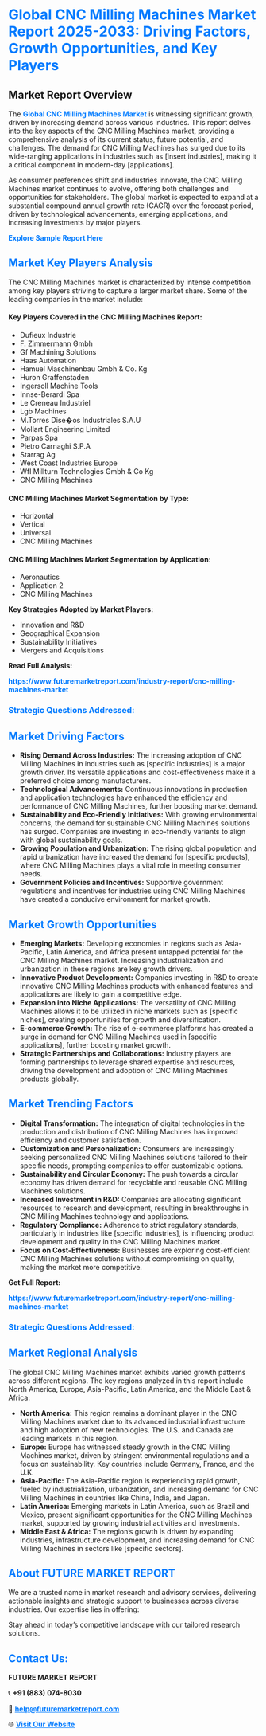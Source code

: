 <h1 style="color: #007BFF;">Global CNC Milling Machines Market Report 2025-2033: Driving Factors, Growth Opportunities, and Key Players</h1>

<section id="overview">
<h2>Market Report Overview</h2>
<p>The <a href="https://www.futuremarketreport.com/industry-report/cnc-milling-machines-market" style="color: #007BFF; text-decoration: none;"><strong>Global CNC Milling Machines Market</strong></a> is witnessing significant growth, driven by increasing demand across various industries. This report delves into the key aspects of the CNC Milling Machines market, providing a comprehensive analysis of its current status, future potential, and challenges. The demand for CNC Milling Machines has surged due to its wide-ranging applications in industries such as [insert industries], making it a critical component in modern-day [applications].</p>
<p>As consumer preferences shift and industries innovate, the CNC Milling Machines market continues to evolve, offering both challenges and opportunities for stakeholders. The global market is expected to expand at a substantial compound annual growth rate (CAGR) over the forecast period, driven by technological advancements, emerging applications, and increasing investments by major players.</p>
</section>

<section id="overview">
<p><a href="https://www.futuremarketreport.com/request-sample/reportId=106638" style="color: #007BFF; text-decoration: none;"><strong>Explore Sample Report Here</strong></a></p>
</section>

<section id="key-players">
<h2 style="color: #007BFF;">Market Key Players Analysis</h2>
<p>The CNC Milling Machines market is characterized by intense competition among key players striving to capture a larger market share. Some of the leading companies in the market include:</p>
<h4>Key Players Covered in the CNC Milling Machines Report:</h4>
<ul><li>Dufieux Industrie</li><li>F. Zimmermann Gmbh</li><li>Gf Machining Solutions</li><li>Haas Automation</li><li>Hamuel Maschinenbau Gmbh &amp; Co. Kg</li><li>Huron Graffenstaden</li><li>Ingersoll Machine Tools</li><li>Innse-Berardi Spa</li><li>Le Creneau Industriel</li><li>Lgb Machines</li><li>M.Torres Dise�os Industriales S.A.U</li><li>Mollart Engineering Limited</li><li>Parpas Spa</li><li>Pietro Carnaghi S.P.A</li><li>Starrag Ag</li><li>West Coast Industries Europe</li><li>Wfl Millturn Technologies Gmbh &amp; Co Kg</li><li>CNC Milling Machines</li></ul>
<h4>CNC Milling Machines Market Segmentation by Type:</h4>
<ul><li>Horizontal</li><li>Vertical</li><li>Universal</li><li>CNC Milling Machines</li></ul>

<h4>CNC Milling Machines Market Segmentation by Application:</h4>
<ul><li>Aeronautics</li><li>Application 2</li><li>CNC Milling Machines</li></ul>
<p><strong>Key Strategies Adopted by Market Players:</strong></p>
<ul>
<li>Innovation and R&D</li>
<li>Geographical Expansion</li>
<li>Sustainability Initiatives</li>
<li>Mergers and Acquisitions</li>
</ul>
</section>

<section>
<p><strong>Read Full Analysis: </strong></p><a href="https://www.futuremarketreport.com/industry-report/cnc-milling-machines-market" style="color: #007BFF; text-decoration: none;"><strong>https://www.futuremarketreport.com/industry-report/cnc-milling-machines-market</strong></a>
<h3 style="color: #007BFF;">Strategic Questions Addressed:</h3>
</section>

<section id="driving-factors">
<h2 style="color: #007BFF;">Market Driving Factors</h2>
<ul>
<li><strong>Rising Demand Across Industries:</strong> The increasing adoption of CNC Milling Machines in industries such as [specific industries] is a major growth driver. Its versatile applications and cost-effectiveness make it a preferred choice among manufacturers.</li>
<li><strong>Technological Advancements:</strong> Continuous innovations in production and application technologies have enhanced the efficiency and performance of CNC Milling Machines, further boosting market demand.</li>
<li><strong>Sustainability and Eco-Friendly Initiatives:</strong> With growing environmental concerns, the demand for sustainable CNC Milling Machines solutions has surged. Companies are investing in eco-friendly variants to align with global sustainability goals.</li>
<li><strong>Growing Population and Urbanization:</strong> The rising global population and rapid urbanization have increased the demand for [specific products], where CNC Milling Machines plays a vital role in meeting consumer needs.</li>
<li><strong>Government Policies and Incentives:</strong> Supportive government regulations and incentives for industries using CNC Milling Machines have created a conducive environment for market growth.</li>
</ul>
</section>

<section id="growth-opportunities">
<h2 style="color: #007BFF;">Market Growth Opportunities</h2>
<ul>
<li><strong>Emerging Markets:</strong> Developing economies in regions such as Asia-Pacific, Latin America, and Africa present untapped potential for the CNC Milling Machines market. Increasing industrialization and urbanization in these regions are key growth drivers.</li>
<li><strong>Innovative Product Development:</strong> Companies investing in R&D to create innovative CNC Milling Machines products with enhanced features and applications are likely to gain a competitive edge.</li>
<li><strong>Expansion into Niche Applications:</strong> The versatility of CNC Milling Machines allows it to be utilized in niche markets such as [specific niches], creating opportunities for growth and diversification.</li>
<li><strong>E-commerce Growth:</strong> The rise of e-commerce platforms has created a surge in demand for CNC Milling Machines used in [specific applications], further boosting market growth.</li>
<li><strong>Strategic Partnerships and Collaborations:</strong> Industry players are forming partnerships to leverage shared expertise and resources, driving the development and adoption of CNC Milling Machines products globally.</li>
</ul>
</section>

<section id="trending-factors">
<h2 style="color: #007BFF;">Market Trending Factors</h2>
<ul>
<li><strong>Digital Transformation:</strong> The integration of digital technologies in the production and distribution of CNC Milling Machines has improved efficiency and customer satisfaction.</li>
<li><strong>Customization and Personalization:</strong> Consumers are increasingly seeking personalized CNC Milling Machines solutions tailored to their specific needs, prompting companies to offer customizable options.</li>
<li><strong>Sustainability and Circular Economy:</strong> The push towards a circular economy has driven demand for recyclable and reusable CNC Milling Machines solutions.</li>
<li><strong>Increased Investment in R&D:</strong> Companies are allocating significant resources to research and development, resulting in breakthroughs in CNC Milling Machines technology and applications.</li>
<li><strong>Regulatory Compliance:</strong> Adherence to strict regulatory standards, particularly in industries like [specific industries], is influencing product development and quality in the CNC Milling Machines market.</li>
<li><strong>Focus on Cost-Effectiveness:</strong> Businesses are exploring cost-efficient CNC Milling Machines solutions without compromising on quality, making the market more competitive.</li>
</ul>
</section>

<section>
<p><strong>Get Full Report: </strong></p><a href="https://www.futuremarketreport.com/industry-report/cnc-milling-machines-market" style="color: #007BFF; text-decoration: none;"><strong>https://www.futuremarketreport.com/industry-report/cnc-milling-machines-market</strong></a>
<h3 style="color: #007BFF;">Strategic Questions Addressed:</h3>
</section>


<section id="regional-analysis">
<h2 style="color: #007BFF;">Market Regional Analysis</h2>
<p>The global CNC Milling Machines market exhibits varied growth patterns across different regions. The key regions analyzed in this report include North America, Europe, Asia-Pacific, Latin America, and the Middle East & Africa:</p>
<ul>
<li><strong>North America:</strong> This region remains a dominant player in the CNC Milling Machines market due to its advanced industrial infrastructure and high adoption of new technologies. The U.S. and Canada are leading markets in this region.</li>
<li><strong>Europe:</strong> Europe has witnessed steady growth in the CNC Milling Machines market, driven by stringent environmental regulations and a focus on sustainability. Key countries include Germany, France, and the U.K.</li>
<li><strong>Asia-Pacific:</strong> The Asia-Pacific region is experiencing rapid growth, fueled by industrialization, urbanization, and increasing demand for CNC Milling Machines in countries like China, India, and Japan.</li>
<li><strong>Latin America:</strong> Emerging markets in Latin America, such as Brazil and Mexico, present significant opportunities for the CNC Milling Machines market, supported by growing industrial activities and investments.</li>
<li><strong>Middle East & Africa:</strong> The region’s growth is driven by expanding industries, infrastructure development, and increasing demand for CNC Milling Machines in sectors like [specific sectors].</li>
</ul>
</section>

<footer>
<h2 style="color: #007BFF;">About FUTURE MARKET REPORT</h2>
<p>We are a trusted name in market research and advisory services, delivering actionable insights and strategic support to businesses across diverse industries. Our expertise lies in offering:</p>

<p>Stay ahead in today’s competitive landscape with our tailored research solutions.</p>

<h2 style="color: #007BFF;">Contact Us:</h2>
<p><strong>FUTURE MARKET REPORT</strong></p>
<p>📞 <strong>+91 (883) 074-8030</strong></p>
<p>📧 <strong><a href="mailto:help@futuremarketreport.com" style="color: #007BFF;">help@futuremarketreport.com</a></strong></p>
<p>🌐 <strong><a href="https://www.futuremarketreport.com/" style="color: #007BFF;">Visit Our Website</a></strong></p>
</footer>